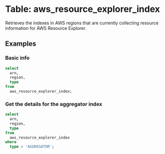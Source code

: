 # Table: aws_resource_explorer_index

Retrieves the indexes in AWS regions that are currently collecting resource
information for AWS Resource Explorer.

## Examples

### Basic info

```sql
select
  arn,
  region,
  type
from
  aws_resource_explorer_index;
```

### Get the details for the aggregator index

```sql
select
  arn,
  region,
  type
from
  aws_resource_explorer_index
where
  type = 'AGGREGATOR';
```

